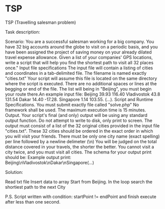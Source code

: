 # TSP
TSP (Travelling salesman problem)

Task description:

Scenario:
You are a successful salesman working for a big company. You have 32 big accounts around the globe to visit on a periodic basis, and you have been assigned the project of saving money on your already dilated travel expense allowance. Given a list of your companies' GPS locations, write a script that will help you find the shortest path to visit all 32 places once." Input file specifications The input file will contain a listing of cities and coordinates in a tab-delimited file. The filename is named exactly "cities.txt" Your script will assume this file is located on the same directory where the script is executed. There are no additional spaces or lines at the begging or end of the file. The list will being in "Beijing", you must begin your route there.An example input file: Beijing    39.93    116.40 Vladivostok    43.8    131.54 Dakar    14.40    -17.28. Singapore    1.14    103.55. (...).  Script and Runtime Specifications. You must submit exactly file called "solve.php"  No framework shall be used. The maximum execution time is 15 minutes. Output. Your script's final (and only) output will be using any standard output function. Do not attempt to write to disk, only print to screen. The output must consist of a list of the 32 original cities provided in the input file "cities.txt". These 32 cities should be ordered in the exact order in which you will visit your friends. There must be only one city name (exact spelling) per line followed by a newline delimeter (\n) You will be judged on the total distance covered in your travels, the shorter the better. You cannot visit a city twice, and you must visit all cities. The schema for your output print should be: Example output print:
Beijing\nVladivostok\nDakar\nSingapore(...)

Solution:

Read txt file
Insert data to array
Start from Beijing.
In the loop search the shortiest path to the next City

P.S. Script written with condition: startPoint != endPoint and finish execute after less than one second.
